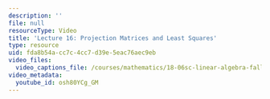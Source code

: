 ```yaml
---
description: ''
file: null
resourceType: Video
title: 'Lecture 16: Projection Matrices and Least Squares'
type: resource
uid: fda8b54a-cc7c-4cc7-d39e-5eac76aec9eb
video_files:
  video_captions_file: /courses/mathematics/18-06sc-linear-algebra-fall-2011/resource-index/lecture-16-projection-matrices-and-least-squares/osh80YCg_GM.vtt
video_metadata:
  youtube_id: osh80YCg_GM
---
```

